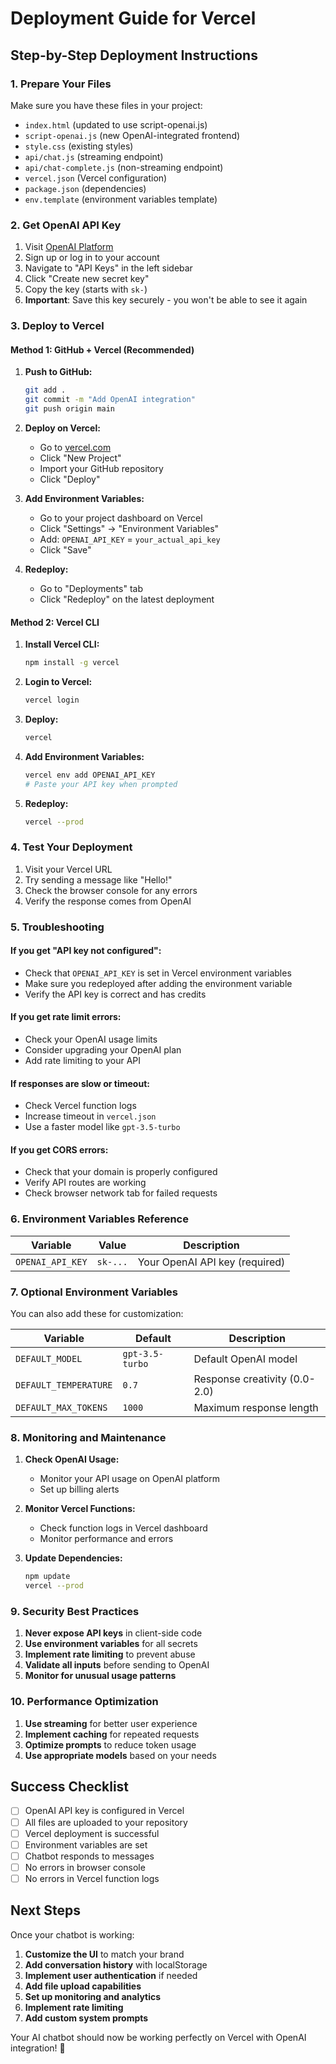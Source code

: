 # Deployment Guide for Vercel

## Step-by-Step Deployment Instructions

### 1. Prepare Your Files

Make sure you have these files in your project:
- `index.html` (updated to use script-openai.js)
- `script-openai.js` (new OpenAI-integrated frontend)
- `style.css` (existing styles)
- `api/chat.js` (streaming endpoint)
- `api/chat-complete.js` (non-streaming endpoint)
- `vercel.json` (Vercel configuration)
- `package.json` (dependencies)
- `env.template` (environment variables template)

### 2. Get OpenAI API Key

1. Visit [OpenAI Platform](https://platform.openai.com/)
2. Sign up or log in to your account
3. Navigate to "API Keys" in the left sidebar
4. Click "Create new secret key"
5. Copy the key (starts with `sk-`)
6. **Important**: Save this key securely - you won't be able to see it again

### 3. Deploy to Vercel

#### Method 1: GitHub + Vercel (Recommended)

1. **Push to GitHub:**
   ```bash
   git add .
   git commit -m "Add OpenAI integration"
   git push origin main
   ```

2. **Deploy on Vercel:**
   - Go to [vercel.com](https://vercel.com/)
   - Click "New Project"
   - Import your GitHub repository
   - Click "Deploy"

3. **Add Environment Variables:**
   - Go to your project dashboard on Vercel
   - Click "Settings" → "Environment Variables"
   - Add: `OPENAI_API_KEY` = `your_actual_api_key`
   - Click "Save"

4. **Redeploy:**
   - Go to "Deployments" tab
   - Click "Redeploy" on the latest deployment

#### Method 2: Vercel CLI

1. **Install Vercel CLI:**
   ```bash
   npm install -g vercel
   ```

2. **Login to Vercel:**
   ```bash
   vercel login
   ```

3. **Deploy:**
   ```bash
   vercel
   ```

4. **Add Environment Variables:**
   ```bash
   vercel env add OPENAI_API_KEY
   # Paste your API key when prompted
   ```

5. **Redeploy:**
   ```bash
   vercel --prod
   ```

### 4. Test Your Deployment

1. Visit your Vercel URL
2. Try sending a message like "Hello!"
3. Check the browser console for any errors
4. Verify the response comes from OpenAI

### 5. Troubleshooting

#### If you get "API key not configured":
- Check that `OPENAI_API_KEY` is set in Vercel environment variables
- Make sure you redeployed after adding the environment variable
- Verify the API key is correct and has credits

#### If you get rate limit errors:
- Check your OpenAI usage limits
- Consider upgrading your OpenAI plan
- Add rate limiting to your API

#### If responses are slow or timeout:
- Check Vercel function logs
- Increase timeout in `vercel.json`
- Use a faster model like `gpt-3.5-turbo`

#### If you get CORS errors:
- Check that your domain is properly configured
- Verify API routes are working
- Check browser network tab for failed requests

### 6. Environment Variables Reference

| Variable | Value | Description |
|----------|-------|-------------|
| `OPENAI_API_KEY` | `sk-...` | Your OpenAI API key (required) |

### 7. Optional Environment Variables

You can also add these for customization:

| Variable | Default | Description |
|----------|---------|-------------|
| `DEFAULT_MODEL` | `gpt-3.5-turbo` | Default OpenAI model |
| `DEFAULT_TEMPERATURE` | `0.7` | Response creativity (0.0-2.0) |
| `DEFAULT_MAX_TOKENS` | `1000` | Maximum response length |

### 8. Monitoring and Maintenance

1. **Check OpenAI Usage:**
   - Monitor your API usage on OpenAI platform
   - Set up billing alerts

2. **Monitor Vercel Functions:**
   - Check function logs in Vercel dashboard
   - Monitor performance and errors

3. **Update Dependencies:**
   ```bash
   npm update
   vercel --prod
   ```

### 9. Security Best Practices

1. **Never expose API keys** in client-side code
2. **Use environment variables** for all secrets
3. **Implement rate limiting** to prevent abuse
4. **Validate all inputs** before sending to OpenAI
5. **Monitor for unusual usage patterns**

### 10. Performance Optimization

1. **Use streaming** for better user experience
2. **Implement caching** for repeated requests
3. **Optimize prompts** to reduce token usage
4. **Use appropriate models** based on your needs

## Success Checklist

- [ ] OpenAI API key is configured in Vercel
- [ ] All files are uploaded to your repository
- [ ] Vercel deployment is successful
- [ ] Environment variables are set
- [ ] Chatbot responds to messages
- [ ] No errors in browser console
- [ ] No errors in Vercel function logs

## Next Steps

Once your chatbot is working:

1. **Customize the UI** to match your brand
2. **Add conversation history** with localStorage
3. **Implement user authentication** if needed
4. **Add file upload capabilities**
5. **Set up monitoring and analytics**
6. **Implement rate limiting**
7. **Add custom system prompts**

Your AI chatbot should now be working perfectly on Vercel with OpenAI integration! 🎉

